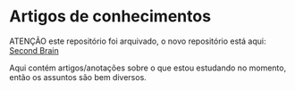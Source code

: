 # Artigos de conhecimentos

ATENÇÃO este repositório foi arquivado, o novo repositório está aqui: [Second Brain](https://github.com/lucasrluz/second-brain)

Aqui contém artigos/anotações sobre o que estou estudando no momento, então os assuntos são bem diversos.
